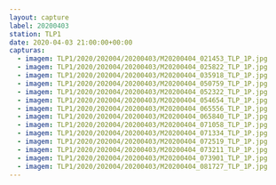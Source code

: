```yaml
---
layout: capture
label: 20200403
station: TLP1
date: 2020-04-03 21:00:00+00:00
capturas:
  - imagem: TLP1/2020/202004/20200403/M20200404_021453_TLP_1P.jpg
  - imagem: TLP1/2020/202004/20200403/M20200404_025822_TLP_1P.jpg
  - imagem: TLP1/2020/202004/20200403/M20200404_035918_TLP_1P.jpg
  - imagem: TLP1/2020/202004/20200403/M20200404_050759_TLP_1P.jpg
  - imagem: TLP1/2020/202004/20200403/M20200404_052322_TLP_1P.jpg
  - imagem: TLP1/2020/202004/20200403/M20200404_054654_TLP_1P.jpg
  - imagem: TLP1/2020/202004/20200403/M20200404_065556_TLP_1P.jpg
  - imagem: TLP1/2020/202004/20200403/M20200404_065840_TLP_1P.jpg
  - imagem: TLP1/2020/202004/20200403/M20200404_071058_TLP_1P.jpg
  - imagem: TLP1/2020/202004/20200403/M20200404_071334_TLP_1P.jpg
  - imagem: TLP1/2020/202004/20200403/M20200404_072519_TLP_1P.jpg
  - imagem: TLP1/2020/202004/20200403/M20200404_073211_TLP_1P.jpg
  - imagem: TLP1/2020/202004/20200403/M20200404_073901_TLP_1P.jpg
  - imagem: TLP1/2020/202004/20200403/M20200404_081727_TLP_1P.jpg
---
```

